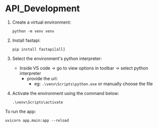 # API_Development

1. Create a virtual environment:

    ```python -m venv venv```

2. Install fastapi:

   ```pip install fastapi[all]```

3. Select the environment's python interpreter:
    - Inside VS code -> go to view options in toolbar -> select python interpreter
        - provide the url:
            - eg: ```.\venv\Scripts\python.exe``` or manually choose the file

4. Activate the environment using the command below:
    
    ```.\venv\Scripts\activate```

To run the app:

```uvicorn app.main:app --reload```
